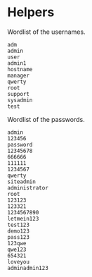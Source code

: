 # Helpers

Wordlist of the usernames.

```
adm
admin
user
admin1
hostname
manager
qwerty
root
support
sysadmin
test
```

Wordlist of the passwords.

```
admin
123456
password
12345678
666666
111111
1234567
qwerty
siteadmin
administrator
root
123123
123321
1234567890
letmein123
test123
demo123
pass123
123qwe
qwe123
654321
loveyou
adminadmin123
```